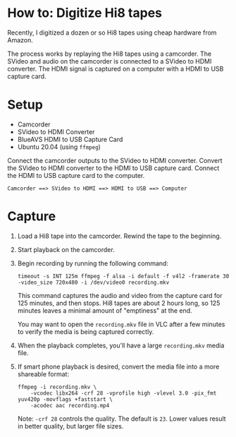 # How to: Digitize Hi8 tapes

Recently, I digitized a dozen or so Hi8 tapes using cheap hardware from Amazon.

The process works by replaying the Hi8 tapes using a camcorder. The SVideo and audio on
the camcorder is connected to a SVideo to HDMI converter. The HDMI signal is captured on
a computer with a HDMI to USB capture card.

# Setup
- Camcorder
- SVideo to HDMI Converter
- BlueAVS HDMI to USB Capture Card
- Ubuntu 20.04 (using `ffmpeg`)

Connect the camcorder outputs to the SVideo to HDMI converter. Convert the SVideo to HDMI converter
to the HDMI to USB capture card. Connect the HDMI to USB capture card to the computer.

```
Camcorder ==> SVideo to HDMI ==> HDMI to USB ==> Computer
```

# Capture

1. Load a Hi8 tape into the camcorder. Rewind the tape to the beginning.
2. Start playback on the camcorder.
3. Begin recording by running the following command:
   ```
   timeout -s INT 125m ffmpeg -f alsa -i default -f v4l2 -framerate 30 -video_size 720x480 -i /dev/video0 recording.mkv
   ```

   This command captures the audio and video from the capture card for 125 minutes, and then stops.
   Hi8 tapes are about 2 hours long, so 125 minutes leaves a minimal amount of "emptiness" at the end.

   You may want to open the `recording.mkv` file in VLC after a few minutes to verify the media is being captured
   correctly.
4. When the playback completes, you'll have a large `recording.mkv` media file.
5. If smart phone playback is desired, convert the media file into a more shareable format:
   ```
   ffmpeg -i recording.mkv \
       -vcodec libx264 -crf 28 -vprofile high -vlevel 3.0 -pix_fmt yuv420p -movflags +faststart \
       -acodec aac recording.mp4
   ```

   Note: `-crf 28` controls the quality. The default is `23`. Lower values result in
   better quality, but larger file sizes.
